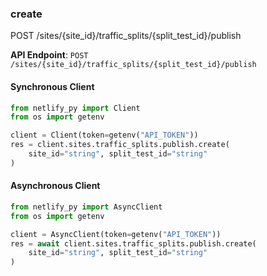 
### create <a name="create"></a>
POST /sites/{site_id}/traffic_splits/{split_test_id}/publish



**API Endpoint**: `POST /sites/{site_id}/traffic_splits/{split_test_id}/publish`

#### Synchronous Client

```python
from netlify_py import Client
from os import getenv

client = Client(token=getenv("API_TOKEN"))
res = client.sites.traffic_splits.publish.create(
    site_id="string", split_test_id="string"
)
```

#### Asynchronous Client

```python
from netlify_py import AsyncClient
from os import getenv

client = AsyncClient(token=getenv("API_TOKEN"))
res = await client.sites.traffic_splits.publish.create(
    site_id="string", split_test_id="string"
)
```
